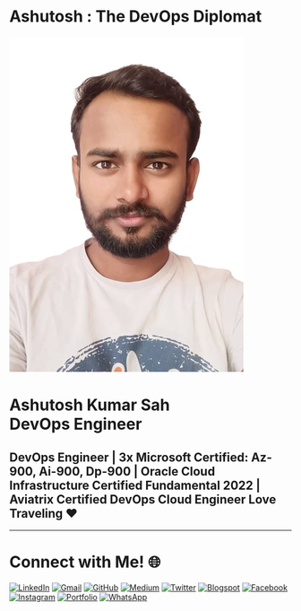 Ashutosh : The DevOps Diplomat
==============================

![](ashutosh-photo.jpg)

Ashutosh Kumar Sah  
DevOps Engineer
====================================

## DevOps Engineer | 3x Microsoft Certified: Az-900, Ai-900, Dp-900 | Oracle Cloud Infrastructure Certified Fundamental 2022 | Aviatrix Certified DevOps Cloud Engineer Love Traveling ❤️
------------------------------------------------------------------------------------------------------------------------------------------------------------------------------------------------------------
# Connect with Me! 🌐

[![LinkedIn](https://img.icons8.com/color/48/000000/linkedin.png)](https://www.linkedin.com/in/ashutosh-k1)
[![Gmail](https://img.icons8.com/color/48/000000/gmail--v1.png)](https://mail.google.com/mail/u/0/?fs=1&to=anandashtuosh803@gmail.com&su=SUBJECT&body=BODY&tf=cm)
[![GitHub](https://img.icons8.com/ios-glyphs/48/000000/github.png)](https://github.com/ashu-cybertron)
[![Medium](https://img.icons8.com/ios-filled/50/000000/medium-monogram.png)](https://ashutosh-k1.medium.com)
[![Twitter](https://img.icons8.com/color/48/000000/twitter--v1.png)](https://x.com/Ashutos10759591)
[![Blogspot](https://img.icons8.com/color/48/000000/blogger.png)](https://ashu-cybertron.blogspot.com/)
[![Facebook](https://img.icons8.com/fluency/48/000000/facebook.png)](https://www.facebook.com/ashutosh.kumarsah.3344)
[![Instagram](https://img.icons8.com/fluency/48/000000/instagram-new.png)](https://www.instagram.com/thedevopsdiplomat?igsh=NTlmdTYybTlicWM0)
[![Portfolio](https://img.icons8.com/external-flatart-icons-outline-flatarticons/64/000000/external-portfolio-freelance-flatart-icons-outline-flatarticons.png)](https://ashu-cybertron.github.io/)
[![WhatsApp](https://img.icons8.com/color/48/000000/whatsapp--v1.png)](https://wa.me/918294489292)





